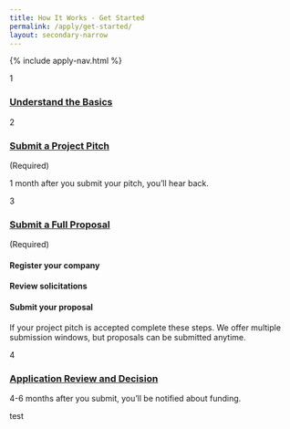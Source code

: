```yaml
---
title: How It Works - Get Started
permalink: /apply/get-started/
layout: secondary-narrow
---
```

{% include apply-nav.html %}

<div class="apply-timeline apply-timeline--expanded-1">
          <div class="apply-timeline__block">
            <div class="apply-timeline__number">1</div>
            <div class="apply-timeline__main">
              <div class="apply-timeline__content">
                <h3 class="apply-timeline__title">
                  <a href="&#x2F;patterns&#x2F;04-pages-08-apply-00-apply-1&#x2F;04-pages-08-apply-00-apply-1.rendered.html">
                    Understand the Basics
                  </a>
                </h3>
              </div>
            </div>
          </div>
          <div class="apply-timeline__desc">
          </div>
          <div class="apply-timeline__block">
            <div class="apply-timeline__number">2</div>
            <div class="apply-timeline__main">
              <div class="apply-timeline__content">
                <h3 class="apply-timeline__title">
                  <a href="&#x2F;patterns&#x2F;04-pages-08-apply-00-apply-2&#x2F;04-pages-08-apply-00-apply-2.rendered.html">
                    Submit a Project Pitch
                  </a>
                </h3>
                <div class="apply-timeline__required">(Required)</div>
              </div>
            </div>
          </div>
          <div class="apply-timeline__desc">
            <p>1 month after you submit your pitch, you’ll hear back.</p>
          </div>
          <div class="apply-timeline__block apply-timeline__block--expanded">
            <div class="apply-timeline__number">3</div>
            <div class="apply-timeline__main">
              <div class="apply-timeline__content">
                <h3 class="apply-timeline__title">
                  <a href="&#x2F;patterns&#x2F;04-pages-08-apply-00-apply-3&#x2F;04-pages-08-apply-00-apply-3.rendered.html">
                    Submit a Full Proposal
                  </a>
                </h3>
                <div class="apply-timeline__required">(Required)</div>
              </div>
              <div class="apply-timeline__content">
                <h4 class="apply-timeline__subtitle">Register your company</h4>
              </div>
              <div class="apply-timeline__content">
                <h4 class="apply-timeline__subtitle">Review solicitations</h4>
              </div>
              <div class="apply-timeline__content">
                <h4 class="apply-timeline__subtitle">Submit your proposal</h4>
              </div>
            </div>
          </div>
          <div class="apply-timeline__desc apply-timeline__block--expanded">
            <p>If your project pitch is accepted complete these steps. We offer multiple submission windows, but proposals can be submitted anytime.</p>
          </div>
          <div class="apply-timeline__block">
            <div class="apply-timeline__number">4</div>
            <div class="apply-timeline__main">
              <div class="apply-timeline__content">
                <h3 class="apply-timeline__title">
                  <a href="&#x2F;patterns&#x2F;04-pages-08-apply-00-apply-4&#x2F;04-pages-08-apply-00-apply-4.rendered.html">
                    Application Review and Decision
                  </a>
                </h3>
              </div>
            </div>
          </div>
          <div class="apply-timeline__desc">
            <p>4-6 months after you submit, you’ll be notified about funding.</p>
          </div>
        </div>
       <p>test</p>
</div>
</div>
